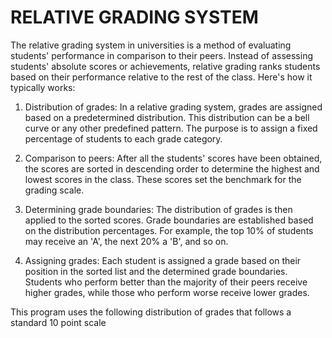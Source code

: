 # **RELATIVE GRADING SYSTEM**
The relative grading system in universities is a method of evaluating students' performance in comparison to their peers. Instead of assessing students' absolute scores or achievements, relative grading ranks students based on their performance relative to the rest of the class. Here's how it typically works:
1. Distribution of grades: In a relative grading system, grades are assigned based on a predetermined distribution. This distribution can be a bell curve or any other predefined pattern. The purpose is to assign a fixed percentage of students to each grade category.

2. Comparison to peers: After all the students' scores have been obtained, the scores are sorted in descending order to determine the highest and lowest scores in the class. These scores set the benchmark for the grading scale.

3. Determining grade boundaries: The distribution of grades is then applied to the sorted scores. Grade boundaries are established based on the distribution percentages. For example, the top 10% of students may receive an 'A', the next 20% a 'B', and so on.

4. Assigning grades: Each student is assigned a grade based on their position in the sorted list and the determined grade boundaries. Students who perform better than the majority of their peers receive higher grades, while those who perform worse receive lower grades.

This program uses the following distribution of grades that follows a standard 10 point scale
